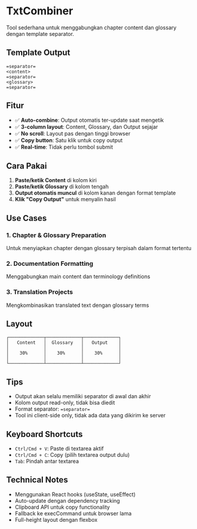 # TxtCombiner

Tool sederhana untuk menggabungkan chapter content dan glossary dengan template separator.

## Template Output

```
=separator=
<content>
=separator=
<glossary>
=separator=
```

## Fitur

- ✅ **Auto-combine**: Output otomatis ter-update saat mengetik
- ✅ **3-column layout**: Content, Glossary, dan Output sejajar
- ✅ **No scroll**: Layout pas dengan tinggi browser
- ✅ **Copy button**: Satu klik untuk copy output
- ✅ **Real-time**: Tidak perlu tombol submit

## Cara Pakai

1. **Paste/ketik Content** di kolom kiri
2. **Paste/ketik Glossary** di kolom tengah
3. **Output otomatis muncul** di kolom kanan dengan format template
4. **Klik "Copy Output"** untuk menyalin hasil

## Use Cases

### 1. Chapter & Glossary Preparation
Untuk menyiapkan chapter dengan glossary terpisah dalam format tertentu

### 2. Documentation Formatting
Menggabungkan main content dan terminology definitions

### 3. Translation Projects
Mengkombinasikan translated text dengan glossary terms

## Layout

```
┌─────────────┬─────────────┬─────────────┐
│   Content   │  Glossary   │   Output    │
│             │             │             │
│    30%      │    30%      │    30%      │
│             │             │             │
└─────────────┴─────────────┴─────────────┘
```

## Tips

- Output akan selalu memiliki separator di awal dan akhir
- Kolom output read-only, tidak bisa diedit
- Format separator: `=separator=`
- Tool ini client-side only, tidak ada data yang dikirim ke server

## Keyboard Shortcuts

- `Ctrl/Cmd + V`: Paste di textarea aktif
- `Ctrl/Cmd + C`: Copy (pilih textarea output dulu)
- `Tab`: Pindah antar textarea

## Technical Notes

- Menggunakan React hooks (useState, useEffect)
- Auto-update dengan dependency tracking
- Clipboard API untuk copy functionality
- Fallback ke execCommand untuk browser lama
- Full-height layout dengan flexbox

